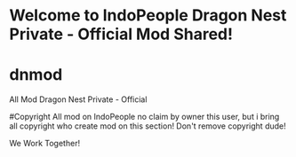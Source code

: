 # Welcome to IndoPeople Dragon Nest Private - Official Mod Shared!

# dnmod
All Mod Dragon Nest Private - Official

#Copyright
All mod on IndoPeople no claim by owner this user, but i bring all copyright who create mod on this section!
Don't remove copyright dude!

We Work Together!
